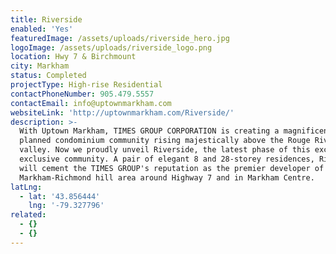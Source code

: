 ```yaml
---
title: Riverside
enabled: 'Yes'
featuredImage: /assets/uploads/riverside_hero.jpg
logoImage: /assets/uploads/riverside_logo.png
location: Hwy 7 & Birchmount
city: Markham
status: Completed
projectType: High-rise Residential
contactPhoneNumber: 905.479.5557
contactEmail: info@uptownmarkham.com
websiteLink: 'http://uptownmarkham.com/Riverside/'
description: >-
  With Uptown Markham, TIMES GROUP CORPORATION is creating a magnificent master
  planned condominium community rising majestically above the Rouge River
  valley. Now we proudly unveil Riverside, the latest phase of this exciting and
  exclusive community. A pair of elegant 8 and 28-storey residences, Riverside
  will cement the TIMES GROUP's reputation as the premier developer of the
  Markham-Richmond hill area around Highway 7 and in Markham Centre.
latLng:
  - lat: '43.856444'
    lng: '-79.327796'
related:
  - {}
  - {}
---
```


